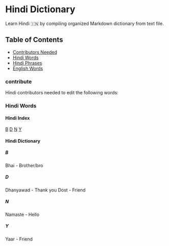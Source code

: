 # Hindi Dictionary
Learn Hindi :india: by compiling organized Markdown dictionary from text file.

## Table of Contents

- [Contributors Needed](#contribute)
- [Hindi Words](#hindi--word)
- [Hindi Phrases](#hindi--phrase)
- [English Words](#english--word)

### contribute
Hindi contributors needed to edit the following words:

### Hindi Words

#### Hindi Index

[B](#hindi--b) 
[D](#hindi--d) 
[N](#hindi--n) 
[Y](#hindi--y) 

#### Hindi Dictionary

##### B
Bhai - Brother/bro

##### D
Dhanyawad - Thank you
Dost - Friend

##### N
Namaste - Hello

##### Y
Yaar - Friend

